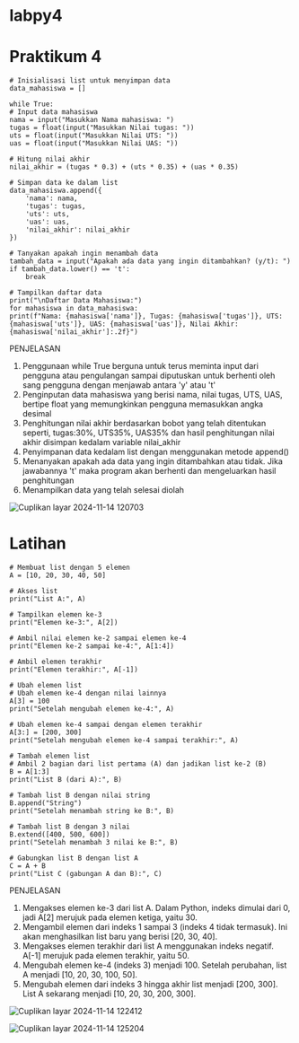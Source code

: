 # labpy4

# Praktikum 4

    # Inisialisasi list untuk menyimpan data
    data_mahasiswa = []

    while True:
    # Input data mahasiswa
    nama = input("Masukkan Nama mahasiswa: ")
    tugas = float(input("Masukkan Nilai tugas: "))
    uts = float(input("Masukkan Nilai UTS: "))
    uas = float(input("Masukkan Nilai UAS: "))
    
    # Hitung nilai akhir
    nilai_akhir = (tugas * 0.3) + (uts * 0.35) + (uas * 0.35)
    
    # Simpan data ke dalam list
    data_mahasiswa.append({
        'nama': nama,
        'tugas': tugas,
        'uts': uts,
        'uas': uas,
        'nilai_akhir': nilai_akhir
    })
    
    # Tanyakan apakah ingin menambah data
    tambah_data = input("Apakah ada data yang ingin ditambahkan? (y/t): ")
    if tambah_data.lower() == 't':
        break

    # Tampilkan daftar data
    print("\nDaftar Data Mahasiswa:")
    for mahasiswa in data_mahasiswa:
    print(f"Nama: {mahasiswa['nama']}, Tugas: {mahasiswa['tugas']}, UTS: {mahasiswa['uts']}, UAS: {mahasiswa['uas']}, Nilai Akhir: {mahasiswa['nilai_akhir']:.2f}")
PENJELASAN
1.	Penggunaan while True berguna untuk terus meminta input dari pengguna atau pengulangan sampai diputuskan untuk berhenti oleh sang pengguna dengan menjawab antara 'y' atau 't'
2.	Penginputan data mahasiswa yang berisi nama, nilai tugas, UTS, UAS, bertipe float yang memungkinkan pengguna memasukkan angka desimal
3.	Penghitungan nilai akhir berdasarkan bobot yang telah ditentukan seperti, tugas:30%, UTS35%, UAS35% dan hasil penghitungan nilai akhir disimpan kedalam variable nilai_akhir
4.	Penyimpanan data kedalam list dengan menggunakan metode append()
5.	Menanyakan apakah ada data yang ingin ditambahkan atau tidak. Jika jawabannya 't' maka program akan berhenti dan mengeluarkan hasil penghitungan
6.	Menampilkan data yang telah selesai diolah
   
![Cuplikan layar 2024-11-14 120703](https://github.com/user-attachments/assets/411b83ba-9713-4a88-a902-8a867e389dc9)

# Latihan

    # Membuat list dengan 5 elemen
    A = [10, 20, 30, 40, 50]

    # Akses list
    print("List A:", A)

    # Tampilkan elemen ke-3
    print("Elemen ke-3:", A[2])

    # Ambil nilai elemen ke-2 sampai elemen ke-4
    print("Elemen ke-2 sampai ke-4:", A[1:4])

    # Ambil elemen terakhir
    print("Elemen terakhir:", A[-1])

    # Ubah elemen list
    # Ubah elemen ke-4 dengan nilai lainnya
    A[3] = 100
    print("Setelah mengubah elemen ke-4:", A)

    # Ubah elemen ke-4 sampai dengan elemen terakhir
    A[3:] = [200, 300]
    print("Setelah mengubah elemen ke-4 sampai terakhir:", A)

    # Tambah elemen list
    # Ambil 2 bagian dari list pertama (A) dan jadikan list ke-2 (B)
    B = A[1:3]
    print("List B (dari A):", B)

    # Tambah list B dengan nilai string
    B.append("String")
    print("Setelah menambah string ke B:", B)

    # Tambah list B dengan 3 nilai
    B.extend([400, 500, 600])
    print("Setelah menambah 3 nilai ke B:", B)

    # Gabungkan list B dengan list A
    C = A + B
    print("List C (gabungan A dan B):", C)
PENJELASAN
1. Mengakses elemen ke-3 dari list A. Dalam Python, indeks dimulai dari 0, jadi A[2] merujuk pada elemen ketiga, yaitu 30.
2. Mengambil elemen dari indeks 1 sampai 3 (indeks 4 tidak termasuk). Ini akan menghasilkan list baru yang berisi [20, 30, 40].
3. Mengakses elemen terakhir dari list A menggunakan indeks negatif. A[-1] merujuk pada elemen terakhir, yaitu 50.
4. Mengubah elemen ke-4 (indeks 3) menjadi 100. Setelah perubahan, list A menjadi [10, 20, 30, 100, 50].
5. Mengubah elemen dari indeks 3 hingga akhir list menjadi [200, 300]. List A sekarang menjadi [10, 20, 30, 200, 300].

![Cuplikan layar 2024-11-14 122412](https://github.com/user-attachments/assets/81b540b4-f740-4656-ae0c-5e6bec3da07d)

![Cuplikan layar 2024-11-14 125204](https://github.com/user-attachments/assets/1d8f2e7f-a8d8-4a2c-850c-bf211176d859)
